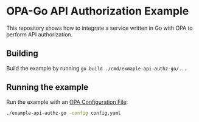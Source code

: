# OPA-Go API Authorization Example

This repository shows how to integrate a service written in Go with OPA to perform API authorization.

## Building

Build the example by running `go build ./cmd/exmaple-api-authz-go/...`

## Running the example

Run the example with an [OPA Configuration File](https://www.openpolicyagent.org/docs/configuration.html):

```bash
./example-api-authz-go -config config.yaml
```
